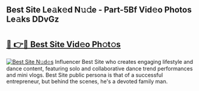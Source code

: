 ## Best Site Le𝚊k𝚎d N𝚞𝚍e - Part-5Bf Vid𝚎o Photos Le𝚊ks DDvGz

# <h2><a href="http://fbbz2or.evod.top/?m=Best+Site">🔗 👉🔴 Best Site Vid𝚎o Ph𝚘t𝚘s</a></h2>

[![Best Site N𝚞d𝚎s](https://i.imgur.com/8V9OHl7.gif)](http://fbbz2or.evod.top/?m=Best+Site)
Influencer Best Site who creates engaging lifestyle and dance content, featuring solo and collaborative dance trend performances and mini vlogs. Best Site public persona is that of a successful entrepreneur, but behind the scenes, he's a devoted family man. 
